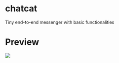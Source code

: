 # chatcat
Tiny end-to-end messenger with basic functionalities

# Preview
![](https://i.imgur.com/CbZLm5C.png)
